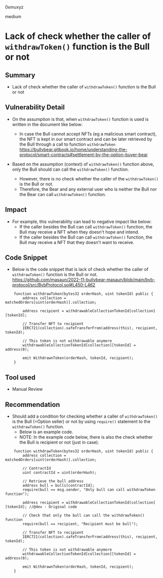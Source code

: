 0xmuxyz

medium

# Lack of check whether the caller of `withdrawToken()` function is the Bull or not

## Summary
- Lack of check whether the caller of `withdrawToken()` function is the Bull or not

## Vulnerability Detail
- On the assumption is that, when `withdrawToken()` function is used is written in the document like below:
   - In case the Bull cannot accept NFTs (eg a malicious smart contract), the NFT is kept in our smart contract and can be later retrieved by the Bull through a call to function `withdrawToken`
      https://bullvbear.gitbook.io/home/understanding-the-protocol/smart-contracts#settlement-by-the-option-buyer-bear

- Based on the assumption (context) of `withdrawToken()` function above, only the Bull should can call the `withdrawToken()` function. 
  - However, there is no check whether the caller of the `withdrawToken()` is the Bull or not. 
  - Therefore, the Bear and any external user who is neither the Bull nor the Bear can call `withdrawToken()` function.
        

## Impact
- For example, this vulnerability can lead to negative impact like below:
  - If the caller besides the Bull can call `withdrawToken()` function, the Bull may receive a NFT when they doesn't hope and intend.
   - If the caller besides the Bull can call `withdrawToken()` function, the Bull may receive a NFT that they doesn't want to receive. 


## Code Snippet
- Below is the code snippet that is lack of check whether the caller of `withdrawToken()` function is the Bull or not.
   https://github.com/masaun/2022-11-bullvbear-masaun/blob/main/bvb-protocol/src/BvbProtocol.sol#L450-L462
```solidity
    function withdrawToken(bytes32 orderHash, uint tokenId) public {
        address collection = matchedOrders[uint(orderHash)].collection;

        address recipient = withdrawableCollectionTokenId[collection][tokenId];

        // Transfer NFT to recipient
        IERC721(collection).safeTransferFrom(address(this), recipient, tokenId);

        // This token is not withdrawable anymore
        withdrawableCollectionTokenId[collection][tokenId] = address(0);

        emit WithdrawnToken(orderHash, tokenId, recipient);
    }
```

## Tool used
- Manual Review

## Recommendation
- Should add a condition for checking whether a caller of `withdrawToken()` is the Bull (=Option seller) or not by using `require()` statement to the `withdrawToken()` function. 
   - Below is an example code. 
   - NOTE: In the example code below, there is also the check whether the Bull is recipient or not (just in case).
```solidity
    function withdrawToken(bytes32 orderHash, uint tokenId) public {
        address collection = matchedOrders[uint(orderHash)].collection;

        // ContractId
        uint contractId = uint(orderHash);

        // Retrieve the bull address
        address bull = bulls[contractId];
        require(bull == msg.sender, "Only bull can call withdrawToken function");

        address recipient = withdrawableCollectionTokenId[collection][tokenId]; //@dev - Original code

        // Check that only the bull can call the withdrawToken() function
        require(bull == recipient, "Recipient must be bull");

        // Transfer NFT to recipient
        IERC721(collection).safeTransferFrom(address(this), recipient, tokenId);

        // This token is not withdrawable anymore
        withdrawableCollectionTokenId[collection][tokenId] = address(0);

        emit WithdrawnToken(orderHash, tokenId, recipient);
    }
```